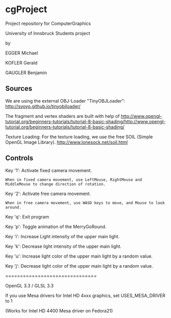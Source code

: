 # cgProject
Project repository for ComputerGraphics

University of Innsbruck
Students project

by

EGGER Michael

KOFLER Gerald

GAUGLER Benjamin

## Sources ##
We are using the external OBJ-Loader "TinyOBJLoader": http://syoyo.github.io/tinyobjloader/

The fragment and vertex shaders are built with help of http://www.opengl-tutorial.org/beginners-tutorials/tutorial-8-basic-shading/http://www.opengl-tutorial.org/beginners-tutorials/tutorial-8-basic-shading/

Texture Loading:
For the texture loading, we use the free SOIL (Simple OpenGL Image Library). http://www.lonesock.net/soil.html

## Controls

Key '1': Activate fixed camera movement.

	When in fixed camera movement, use LeftMouse, RightMouse and MiddleMouse to change direction of rotation.

Key '2': Activate free camera movement.

	When in free camera movement, use WASD keys to move, and Mouse to look around.

Key 'q': Exit program


Key 'p': Toggle animation of the MerryGoRound.

Key 'i': Increase Light intensity of the upper main light.

Key 'k': Decrease light intensity of the upper main light.

Key 'u': Increase light color of the upper main light by a random value.

Key 'j': Decrease light color of the upper main light by a random value.


===============================

OpenGL 3.3 / GLSL 3.3

If you use Mesa drivers for Intel HD 4xxx graphics, set USES_MESA_DRIVER to 1

(Works for Intel HD 4400 Mesa driver on Fedora21)

